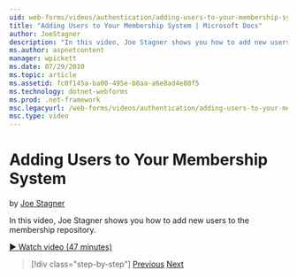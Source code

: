 ```yaml
---
uid: web-forms/videos/authentication/adding-users-to-your-membership-system
title: "Adding Users to Your Membership System | Microsoft Docs"
author: JoeStagner
description: "In this video, Joe Stagner shows you how to add new users to the membership repository."
ms.author: aspnetcontent
manager: wpickett
ms.date: 07/29/2010
ms.topic: article
ms.assetid: fc0f145a-ba00-495e-b8aa-a6e8ad4e80f5
ms.technology: dotnet-webforms
ms.prod: .net-framework
msc.legacyurl: /web-forms/videos/authentication/adding-users-to-your-membership-system
msc.type: video
---
```

Adding Users to Your Membership System
====================
by [Joe Stagner](https://github.com/JoeStagner)

In this video, Joe Stagner shows you how to add new users to the membership repository.

[&#9654; Watch video (47 minutes)](https://channel9.msdn.com/Blogs/ASP-NET-Site-Videos/adding-users-to-your-membership-system)

>[!div class="step-by-step"]
[Previous](validating-users-with-the-login-control.md)
[Next](logging-users-into-your-membership-system.md)